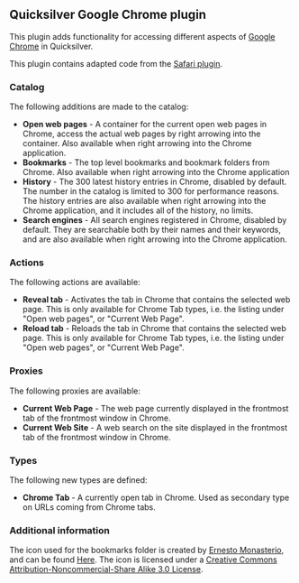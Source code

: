 ## Quicksilver Google Chrome plugin ##

This plugin adds functionality for accessing different aspects of [Google
Chrome](https://www.google.com/chrome) in Quicksilver.

This plugin contains adapted code from the [Safari
plugin](https://github.com/quicksilver/com.apple.Safari-qsplugin).

### Catalog ###

The following additions are made to the catalog:

* **Open web pages** - A container for the current open web pages in Chrome, access the actual web pages by right arrowing into the container. Also available when right arrowing into the Chrome application.
* **Bookmarks** - The top level bookmarks and bookmark folders from Chrome. Also available when right arrowing into the Chrome application
* **History** - The 300 latest history entries in Chrome, disabled by default. The number in the catalog is limited to 300 for performance reasons. The history entries are also available when right arrowing into the Chrome application, and it includes all of the history, no limits.
* **Search engines** - All search engines registered in Chrome, disabled by default. They are searchable both by their names and their keywords, and are also available when right arrowing into the Chrome application.

### Actions ###

The following actions are available:

* **Reveal tab** - Activates the tab in Chrome that contains the selected web page. This is only available for Chrome Tab types, i.e. the listing under "Open web pages", or "Current Web Page".
* **Reload tab** - Reloads the tab in Chrome that contains the selected web page. This is only available for Chrome Tab types, i.e. the listing under "Open web pages", or "Current Web Page".

### Proxies ###

The following proxies are available:

* **Current Web Page** - The web page currently displayed in the frontmost tab of the frontmost window in Chrome.
* **Current Web Site** - A web search on the site displayed in the frontmost tab of the frontmost window in Chrome.

### Types ###

The following new types are defined:

* **Chrome Tab** - A currently open tab in Chrome. Used as secondary type on URLs coming from Chrome tabs.

### Additional information ###

The icon used for the bookmarks folder is created by [Ernesto
Monasterio](http://ermonas.deviantart.com/), and can be found
[Here](http://ermonas.deviantart.com/art/Google-Chrome-Folder-Icon-201492913).
The icon is licensed under a [Creative Commons Attribution-Noncommercial-Share
Alike 3.0 License](http://creativecommons.org/licenses/by-nc-sa/3.0/).
